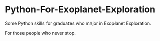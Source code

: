 # Python-For-Exoplanet-Exploration
Some Python skills for graduates who major in Exoplanet Exploration.  

For those people who never stop.